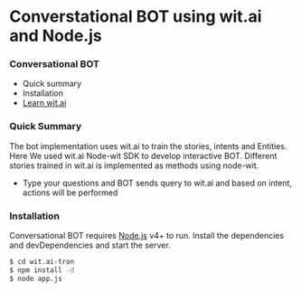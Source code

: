 # Converstational BOT using wit.ai and Node.js
### Conversational BOT ###

* Quick summary
* Installation
* [Learn wit.ai](https://wit.ai/docs/quickstart)

### Quick Summary
 The bot implementation uses wit.ai to train the stories, intents and Entities. Here We used wit.ai Node-wit SDK to develop interactive BOT. Different stories trained in wit.ai is implemented as methods using node-wit.
  - Type your questions and BOT sends query to wit.ai and based on intent, actions will be performed
### Installation

Conversational BOT requires [Node.js](https://nodejs.org/) v4+ to run.
Install the dependencies and devDependencies and start the server.

```sh
$ cd wit.ai-tron
$ npm install -d
$ node app.js
```